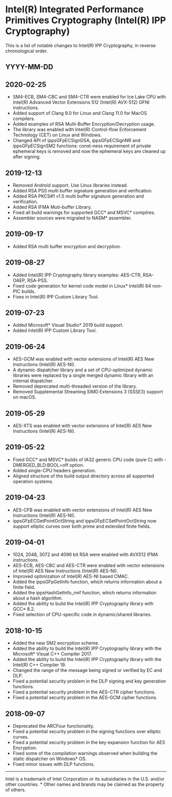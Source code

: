 # Intel(R) Integrated Performance Primitives Cryptography (Intel(R) IPP Cryptography)

This is a list of notable changes to Intel(R) IPP Cryptography, in reverse chronological order.

## YYYY-MM-DD

## 2020-02-25
- SM4-ECB, SM4-CBC and SM4-CTR were enabled for Ice Lake CPU with Intel(R) Advanced Vector Extensions 512 (Intel(R) AVX-512) GFNI instructions.
- Added support of Clang 9.0 for Linux and Clang 11.0 for MacOS compilers.
- Added examples of RSA Multi-Buffer Encryption/Decryption usage.
- The library was enabled with Intel(R) Control-flow Enforcement Technology (CET) on Linux and Windows.
- Changed API of ippsGFpECSignDSA, ippsGFpECSignNR and ippsGFpECSignSM2 functions: const-ness requirement of private ephemeral keys is removed and now the ephemeral keys are cleaned up after signing.

## 2019-12-13
- Removed Android support. Use Linux libraries instead.
- Added RSA PSS multi buffer signature generation and verification.
- Added RSA PKCS#1 v1.5 multi buffer signature generation and verification.
- Added RSA IFMA Muti-buffer Library.
- Fixed all build warnings for supported GCC\* and MSVC\* compilres.
- Assembler sources were migrated to NASM\* assembler.

## 2019-09-17
- Added RSA multi buffer encryption and decryption.

## 2019-08-27
- Added Intel(R) IPP Cryptography library examples: AES-CTR, RSA-OAEP, RSA-PSS.
- Fixed code generation for kernel code model in Linux* Intel(R) 64 non-PIC builds.
- Fixes in Intel(R) IPP Custom Library Tool.

## 2019-07-23
- Added Microsoft\* Visual Studio\* 2019 build support.
- Added Intel(R) IPP Custom Library Tool.

## 2019-06-24
- AES-GCM was enabled with vector extensions of Intel(R) AES New Instructions (Intel(R) AES-NI).
- A dynamic dispatcher library and a set of CPU-optimized dynamic libraries were replaced by a single merged dynamic library with an internal dispatcher.
- Removed deprecated multi-threaded version of the library.
- Removed Supplemental Streaming SIMD Extensions 3 (SSSE3) support on macOS.

## 2019-05-29
- AES-XTS was enabled with vector extensions of Intel(R) AES New Instructions (Intel(R) AES-NI).

## 2019-05-22
- Fixed GCC\* and MSVC\* builds of IA32 generic CPU code (pure C) with -DMERGED_BLD:BOOL=off option.
- Added single-CPU headers generation.
- Aligned structure of the build output directory across all supported operation systems.

## 2019-04-23
- AES-CFB was enabled with vector extensions of Intel(R) AES New Instructions (Intel(R) AES-NI).
- ippsGFpECGetPointOctString and ippsGFpECSetPointOctString now support elliptic curves over both prime and extended finite fields.

## 2019-04-01
- 1024, 2048, 3072 and 4096 bit RSA were enabled with AVX512 IFMA instructions.
- AES-ECB, AES-CBC and AES-CTR were enabled with vector extensions of Intel(R) AES New Instructions (Intel(R) AES-NI).
- Improved optimization of Intel(R) AES-NI based CMAC.
- Added the ippsGFpGetInfo function, which returns information about a finite field.
- Added the ippsHashGetInfo_rmf function, which returns information about a hash algorithm.
- Added the ability to build the Intel(R) IPP Cryptography library with GCC\* 8.2.
- Fixed selection of CPU-specific code in dynamic/shared libraries.

## 2018-10-15
- Added the new SM2 encryption scheme.
- Added the ability to build the Intel(R) IPP Cryptography library with the Microsoft\* Visual C++ Compiler 2017.
- Added the ability to build the Intel(R) IPP Cryptography library with the Intel(R) C++ Compiler 19.
- Changed the range of the message being signed or verified by EC and DLP.
- Fixed a potential security problem in the DLP signing and key generation functions.
- Fixed a potential security problem in the AES-CTR cipher functions.
- Fixed a potential security problem in the AES-GCM cipher functions.

## 2018-09-07
- Deprecated the ARCFour functionality.
- Fixed a potential security problem in the signing functions over elliptic curves.
- Fixed a potential security problem in the key expansion function for AES Encryption.
- Fixed some of the compilation warnings observed when building the static dispatcher on Windows\* OS.
- Fixed minor issues with DLP functions.


------------------------------------------------------------------------
Intel is a trademark of Intel Corporation or its subsidiaries in the U.S. and/or other countries.
\* Other names and brands may be claimed as the property of others.
